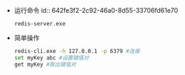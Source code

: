 - 运行命令
  id:: 642fe3f2-2c92-46a0-8d55-33706fd61e70
  ```
  redis-server.exe
  ```
- 简单操作
  ```bash
  redis-cli.exe -h 127.0.0.1 -p 6379 #连接
  set myKey abc #设置键值对
  get myKey #取出键值对
  ```